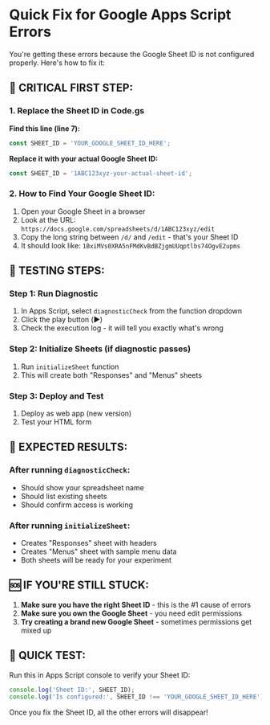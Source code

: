 # Quick Fix for Google Apps Script Errors

You're getting these errors because the Google Sheet ID is not configured properly. Here's how to fix it:

## 🚨 CRITICAL FIRST STEP:

### 1. **Replace the Sheet ID in Code.gs**

**Find this line (line 7):**
```javascript
const SHEET_ID = 'YOUR_GOOGLE_SHEET_ID_HERE';
```

**Replace it with your actual Google Sheet ID:**
```javascript
const SHEET_ID = '1ABC123xyz-your-actual-sheet-id';
```

### 2. **How to Find Your Google Sheet ID:**

1. Open your Google Sheet in a browser
2. Look at the URL: `https://docs.google.com/spreadsheets/d/1ABC123xyz/edit`
3. Copy the long string between `/d/` and `/edit` - that's your Sheet ID
4. It should look like: `1BxiMVs0XRA5nFMdKvBdBZjgmUUqptlbs74OgvE2upms`

## 🔧 TESTING STEPS:

### Step 1: Run Diagnostic
1. In Apps Script, select `diagnosticCheck` from the function dropdown
2. Click the play button (▶️)
3. Check the execution log - it will tell you exactly what's wrong

### Step 2: Initialize Sheets (if diagnostic passes)
1. Run `initializeSheet` function
2. This will create both "Responses" and "Menus" sheets

### Step 3: Deploy and Test
1. Deploy as web app (new version)
2. Test your HTML form

## 📝 EXPECTED RESULTS:

### After running `diagnosticCheck`:
- Should show your spreadsheet name
- Should list existing sheets
- Should confirm access is working

### After running `initializeSheet`:
- Creates "Responses" sheet with headers
- Creates "Menus" sheet with sample menu data
- Both sheets will be ready for your experiment

## 🆘 IF YOU'RE STILL STUCK:

1. **Make sure you have the right Sheet ID** - this is the #1 cause of errors
2. **Make sure you own the Google Sheet** - you need edit permissions
3. **Try creating a brand new Google Sheet** - sometimes permissions get mixed up

## 🎯 QUICK TEST:

Run this in Apps Script console to verify your Sheet ID:
```javascript
console.log('Sheet ID:', SHEET_ID);
console.log('Is configured:', SHEET_ID !== 'YOUR_GOOGLE_SHEET_ID_HERE');
```

Once you fix the Sheet ID, all the other errors will disappear!
